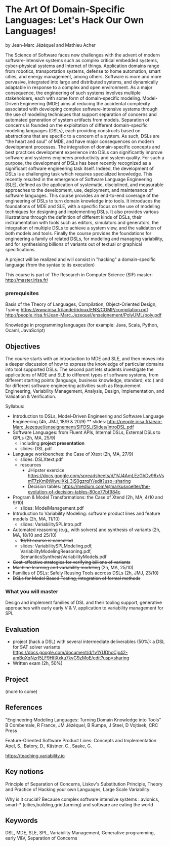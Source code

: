 # The Art Of Domain-Specific Languages: Let's Hack Our Own Languages!

by Jean-Marc Jézéquel and Mathieu Acher

The Science of Software faces new challenges with the advent of modern software-intensive systems such as complex critical embedded systems, cyber-physical systems and Internet of things. Application domains range from robotics, transportation systems, defense to home automation, smart cities, and energy management, among others. Software is more and more pervasive, integrated into large and distributed systems, and dynamically adaptable in response to a complex and open environment. As a major consequence, the engineering of such systems involves multiple stakeholders, each with some form of domain-specific modeling.
Model-Driven Engineering (MDE) aims at reducing the accidental complexity associated with developing complex software-intensive systems through the use of modeling techniques that support separation of concerns and automated generation of system artifacts from models. Separation of concerns is founded on the exploitation of different domain-specific modeling languages (DSLs), each providing constructs based on abstractions that are specific to a concern of a system. As such, DSLs are “the heart and soul” of MDE, and have major consequences on modern development processes.
The integration of domain-specific concepts and best practices development experience into DSLs can significantly improve software and systems engineers productivity and system quality. For such a purpose, the development of DSLs has been recently recognized as a significant software engineering task itself. Indeed, the development of DSLs is a challenging task which requires specialized knowledge. This recently resulted in the emergence of Software Language Engineering (SLE), defined as the application of systematic, disciplined, and measurable approaches to the development, use, deployment, and maintenance of software languages.
This course provides an end-to-end coverage of the engineering of DSLs to turn domain knowledge into tools. It introduces the foundations of MDE and SLE, with a specific focus on the use of modeling techniques for designing and implementing DSLs. It also provides various illustrations through the definition of different kinds of DSLs, their instrumentation with tools such as editors, simulators and generators, the integration of multiple DSLs to achieve a system view, and the validation of both models and tools. Finally the course provides the foundations for engineering a family of related DSLs, for modeling and managing variability, and for synthesising billions of variants out of textual or graphical specifications.

A project will be realized and will consist in "hacking" a domain-specific language (from the syntax to its execution) 

This course is part of The Research in Computer Science (SIF) master: http://master.irisa.fr/

### prerequisites
Basis of the Theory of Languages, Compilation, Object-Oriented Design, Typing
https://www.irisa.fr/lande/ridoux/ENS/COMP/compilation.pdf http://people.irisa.fr/Jean-Marc.Jezequel/enseignement/PolyUML/poly.pdf

Knowledge in programming languages (for example: Java, Scala, Python, Ocaml, JavaScript) 

## Objectives 

The course starts with an introduction to MDE and SLE, and then moves into a deeper discussion of how to express the knowledge of particular domains into tool supported DSLs. The second part lets students investigate the applications of MDE and SLE to different types of software systems, from different starting points (language, business knowledge, standard, etc.) and for different software engineering activities such as Requirement Engineering, Variability Management, Analysis, Design, Implementation, and Validation & Verification. 

Syllabus:
 * Introduction to DSLs, Model-Driven Engineering and Software Language Engineering (4h, JMJ, 18/9 & 20/9)
 ** slides: http://people.irisa.fr/Jean-Marc.Jezequel/enseignement/SIFDSL/Slides/IntroDSL.pdf 
 * Software Languages: from Fluent APIs, Internal DSLs, External DSLs to GPLs (2h, MA, 25/9)
   * including **project presentation**
   * slides: DSL.pdf 
 * Language workbenches: the Case of Xtext (2h, MA, 27/9)
   * slides: DSLXtext.pdf 
   * resources
     * JHipster exercice https://docs.google.com/spreadsheets/d/1VJ4AmLEzGhDv96xVsmT7zKm8tWwulXkj_3jS0gzrqlY/edit?usp=sharing
     * Decision tables: https://medium.com/@markusvoelter/the-evolution-of-decision-tables-80ce77bf984c
 * Program & Model Transformations: the Case of Xtend (2h, MA, 4/10 and 9/10)
   * slides: ModelManagement.pdf 
 * Introduction to Variability Modeling: software product lines and feature models (2h, MA, 11/10)
   * slides: VariabilitySPLIntro.pdf 
 * Automated reasoning (e.g., with solvers) and synthesis of variants (2h, MA, 18/10 and 25/10) 
   * ~~16/10 course is cancelled~~ 
   * slides: VariabilitySPLModeling.pdf, VariabilityModelingReasoning.pdf, SemanticsSynthesisVariabilityModels.pdf 
 * ~~Cost-effective strategies for verifying billions of variants~~ 
 * ~~Machine learning and variability modeling~~ (2h, MA, 25/10)
 * Families of DSLs: Safely Reusing Tools accross DSLs (2h, JMJ, 23/10)
 * ~~DSLs for Model Based Testing, Integration of formal methods~~ 


### What you will master	

Design and implement families of DSL and their tooling support, generative approaches with early early V & V, application to variability management for SPL

## Evaluation	
+ project (hack a DSL) with several intermediate deliverables (50%): a DSL for SAT solver variants https://docs.google.com/document/d/1v1YUDhcCjx42-amBqXqNzrI5LF9HfjXxku7kvG9zMoE/edit?usp=sharing
+ Written exam (2h, 50%) 

## Project 

(more to come)

## References	

"Engineering Modeling Languages: Turning Domain Knowledge into Tools" B Combemale, R France, JM Jézéquel, B Rumpe, J Steel, D Vojtisek, CRC Press

Feature-Oriented Software Product Lines: Concepts and Implementation
Apel, S., Batory, D., Kästner, C., Saake, G.

https://teaching.variability.io

## Key notions	

Principle of Separation of Concerns, Liskov's Substitution Principle, Theory and Practice of Hacking your own Languages, Large Scale Variability: 

Why is it crucial? 
Because complex software intensive systems : avionics, smart-* (cities,building,grid,farming) and software are eating the world

## Keywords	
DSL, MDE, SLE, SPL, Variability Management, Generative programming, early V&V, Separation of Concerns

